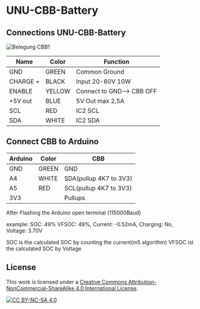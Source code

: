 # UNU-CBB-Battery

## Connections UNU-CBB-Battery
![Belegung CBB1](https://github.com/user-attachments/assets/ac5430ca-d72d-4de4-86c8-051947f3a087)


| Name | Color | Function|
|------|-------|------|
| GND | GREEN | Common Ground |
| CHARGE +|  BLACK |Input 20-60V 10W |
| ENABLE | YELLOW | Connect to GND--> CBB OFF |
| +5V out | BLUE | 5V Out max 2,5A |
| SCL |	RED		|IC2 SCL|  
| SDA|	WHITE |IC2 SDA|  




## Connect CBB to Arduino

| Arduino | Color | CBB |
|---------|-------|-----|
| GND | GREEN |GND |
| A4 | WHITE | SDA(pullup 4K7 to 3V3) |
| A5 | RED | SCL(pullup 4K7 to 3V3) |
| 3V3 |			|Pullups|  

After Flashing the Arduino open terminal (115000Baud)

example: SOC: 49% VFSOC: 49%, Current: -0.52mA, Charging: No, Voltage: 3.70V

SOC is the calculated SOC by counting the current(m5 algorithm)
VFSOC ist the calculated SOC by Voltage

## License
This work is licensed under a
[Creative Commons Attribution-NonCommercial-ShareAlike 4.0 International License][cc-by-nc-sa].

[![CC BY-NC-SA 4.0][cc-by-nc-sa-image]][cc-by-nc-sa]

[cc-by-nc-sa]: http://creativecommons.org/licenses/by-nc-sa/4.0/
[cc-by-nc-sa-image]: https://licensebuttons.net/l/by-nc-sa/4.0/88x31.png
[cc-by-nc-sa-shield]: https://img.shields.io/badge/License-CC%20BY--NC--SA%204.0-lightgrey.svg

